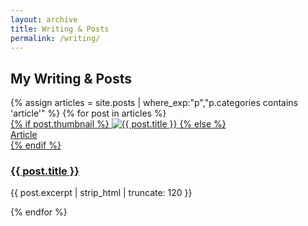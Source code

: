 ```yaml
---
layout: archive
title: Writing & Posts
permalink: /writing/
---
```


## My Writing & Posts

<div class="grid cards">
  {% assign articles = site.posts | where_exp:"p","p.categories contains 'article'" %}
  {% for post in articles %}
    <article class="card">
      <a class="card__media" href="{{ post.url | relative_url }}">
        {% if post.thumbnail %}
          <img src="{{ post.thumbnail | relative_url }}" alt="{{ post.title }}" loading="lazy">
        {% else %}
          <div class="card__placeholder">Article</div>
        {% endif %}
      </a>
      <div class="card__body">
        <h3 class="card__title"><a href="{{ post.url | relative_url }}">{{ post.title }}</a></h3>
        <p class="card__excerpt">{{ post.excerpt | strip_html | truncate: 120 }}</p>
      </div>
    </article>
  {% endfor %}
</div>